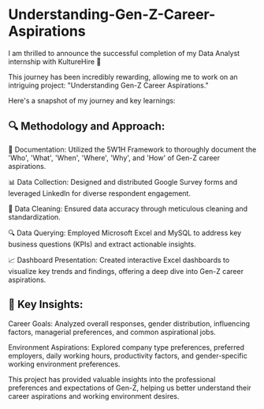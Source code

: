 # Understanding-Gen-Z-Career-Aspirations

I am thrilled to announce the successful completion of my Data Analyst internship with KultureHire 🚀



This journey has been incredibly rewarding, allowing me to work on an intriguing project: "Understanding Gen-Z Career Aspirations."



Here's a snapshot of my journey and key learnings:



## 🔍 Methodology and Approach:



📄 Documentation: Utilized the 5W1H Framework to thoroughly document the 'Who', 'What', 'When', 'Where', 'Why', and 'How' of Gen-Z career aspirations.



📊 Data Collection: Designed and distributed Google Survey forms and leveraged LinkedIn for diverse respondent engagement.



🧹 Data Cleaning: Ensured data accuracy through meticulous cleaning and standardization.



🔍 Data Querying: Employed Microsoft Excel and MySQL to address key business questions (KPIs) and extract actionable insights.



📈 Dashboard Presentation: Created interactive Excel dashboards to visualize key trends and findings, offering a deep dive into Gen-Z career aspirations.



## 🔑 Key Insights:

Career Goals: Analyzed overall responses, gender distribution, influencing factors, managerial preferences, and common aspirational jobs.



Environment Aspirations: Explored company type preferences, preferred employers, daily working hours, productivity factors, and gender-specific working environment preferences.



This project has provided valuable insights into the professional preferences and expectations of Gen-Z, helping us better understand their career aspirations and working environment desires.
